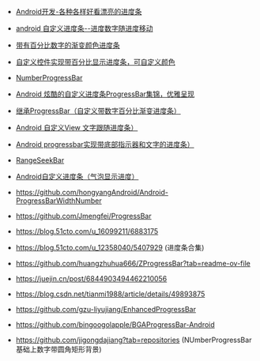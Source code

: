 - [Android开发-各种各样好看漂亮的进度条](https://blog.csdn.net/panghaha12138/article/details/72855750?spm=1001.2101.3001.6661.1&utm_medium=distribute.pc_relevant_t0.none-task-blog-2%7Edefault%7ECTRLIST%7EPaidSort-1-72855750-blog-107003972.235%5Ev43%5Epc_blog_bottom_relevance_base2&depth_1-utm_source=distribute.pc_relevant_t0.none-task-blog-2%7Edefault%7ECTRLIST%7EPaidSort-1-72855750-blog-107003972.235%5Ev43%5Epc_blog_bottom_relevance_base2&utm_relevant_index=1)
- [android 自定义进度条--进度数字随进度移动](https://blog.csdn.net/liuye066/article/details/107003972)
- [带有百分比数字的渐变颜色进度条](https://www.jianshu.com/p/f49bc5b45241)
- [自定义控件实现带百分比显示进度条，可自定义颜色](https://blog.csdn.net/u013015161/article/details/50493333)
- [NumberProgressBar](https://github.com/daimajia/NumberProgressBar)
- [Android 炫酷的自定义进度条ProgressBar集锦，优雅呈现](https://blog.csdn.net/shenggaofei/article/details/101721895)
- [继承ProgressBar（自定义带数字百分比渐变进度条）](https://blog.csdn.net/mori2014/article/details/104224648)
- [Android 自定义View 文字跟随进度条）](https://blog.csdn.net/weixin_37188254/article/details/82767847) 
- [Android progressbar实现带底部指示器和文字的进度条）](https://cloud.tencent.com/developer/article/1731074) 
- [RangeSeekBar](https://github.com/Jay-Goo/RangeSeekBar/blob/master/README_ZH.md) 
- [Android自定义进度条（气泡显示进度）](https://www.jianshu.com/p/0009aadb31bb)
- https://github.com/hongyangAndroid/Android-ProgressBarWidthNumber

- https://github.com/Jmengfei/ProgressBar
- https://blog.51cto.com/u_16099211/6883175
- https://blog.51cto.com/u_12358040/5407929 (进度条合集)
- https://github.com/huangzhuhua666/ZProgressBar?tab=readme-ov-file
- https://juejin.cn/post/6844903494462210056
- https://blog.csdn.net/tianmi1988/article/details/49893875
- https://github.com/gzu-liyujiang/EnhancedProgressBar
- https://github.com/bingoogolapple/BGAProgressBar-Android
- https://github.com/jigongdajiang?tab=repositories  (NUmberProgressBar基础上数字带圆角矩形背景)


